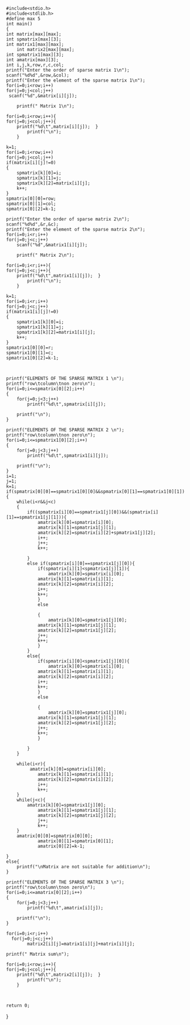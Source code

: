 	#include<stdio.h>
	#include<stdlib.h>
	#define max 5
	int main()
	{
	int matrix[max][max];
	int spmatrix[max][3];
	int matrix1[max][max];
        int matrix2[max][max];
	int spmatrix1[max][3];
	int amatrix[max][3];
	int i,j,k,row,r,c,col;
	printf("Enter the order of sparse matrix 1\n");
	scanf("%d%d",&row,&col);
	printf("Enter the element of the sparse matrix 1\n");
	for(i=0;i<row;i++)
	for(j=0;j<col;j++)
	 scanf("%d",&matrix[i][j]);
		
        printf(" Matrix 1\n");
		
 	for(i=0;i<row;i++){
	for(j=0;j<col;j++){
		printf("%d\t",matrix[i][j]);  }
			printf("\n");
		}
		
	k=1;
	for(i=0;i<row;i++)
	for(j=0;j<col;j++)
	if(matrix[i][j]!=0)
	{
		spmatrix[k][0]=i;
		spmatrix[k][1]=j;
		spmatrix[k][2]=matrix[i][j];
		k++;
	}
	spmatrix[0][0]=row;
	spmatrix[0][1]=col;
	spmatrix[0][2]=k-1;
	
	printf("Enter the order of sparse matrix 2\n");
	scanf("%d%d",&r,&c);
	printf("Enter the element of the sparse matrix 2\n");
	for(i=0;i<r;i++)
	for(j=0;j<c;j++)
		scanf("%d",&matrix1[i][j]);
		
		printf(" Matrix 2\n");
		
 	for(i=0;i<r;i++){
	for(j=0;j<c;j++){
		printf("%d\t",matrix1[i][j]);  }
			printf("\n");
		}
		
	k=1;
	for(i=0;i<r;i++)
	for(j=0;j<c;j++)
	if(matrix1[i][j]!=0)
	{
		spmatrix1[k][0]=i;
		spmatrix1[k][1]=j;
		spmatrix1[k][2]=matrix1[i][j];
		k++;
	}
	spmatrix1[0][0]=r;
	spmatrix1[0][1]=c;
	spmatrix1[0][2]=k-1;
	
	

	printf("ELEMENTS OF THE SPARSE MATRIX 1 \n");
	printf("row\tcolumn\tnon zero\n");
	for(i=0;i<=spmatrix[0][2];i++)
	{
		for(j=0;j<3;j++)
			printf("%d\t",spmatrix[i][j]);

		printf("\n");
	}
	
	printf("ELEMENTS OF THE SPARSE MATRIX 2 \n");
	printf("row\tcolumn\tnon zero\n");
	for(i=0;i<=spmatrix1[0][2];i++)
	{
		for(j=0;j<3;j++)
			printf("%d\t",spmatrix1[i][j]);

		printf("\n");
	}
	i=1;
	j=1;
	k=1;
	if(spmatrix[0][0]==spmatrix1[0][0]&&spmatrix[0][1]==spmatrix1[0][1])
	{
	    while(i<r&&j<c)
	    {
	        if((spmatrix[i][0]==spmatrix1[j][0])&&(spmatrix[i][1]==spmatrix1[j][1])){
	            amatrix[k][0]=spmatrix[i][0];
	            amatrix[k][1]=spmatrix1[j][1];
	            amatrix[k][2]=spmatrix[i][2]+spmatrix1[j][2];
	            i++;
	            j++;
	            k++;
	            
	        }
	        else if(spmatrix[i][0]==spmatrix1[j][0]){
	            if(spmatrix[i][1]<spmatrix1[j][1]){
	                amatrix[k][0]=spmatrix[i][0];
	            amatrix[k][1]=spmatrix[i][1];
	            amatrix[k][2]=spmatrix[i][2];
	            i++;
	            k++;
	            }
	            else
	            
	            {
	                amatrix[k][0]=spmatrix1[j][0];
	            amatrix[k][1]=spmatrix1[j][1];
	            amatrix[k][2]=spmatrix1[j][2];
	            j++;
	            k++;
	            }
	        }
	        else{
	            if(spmatrix[i][0]<spmatrix1[j][0]){
	                amatrix[k][0]=spmatrix[i][0];
	            amatrix[k][1]=spmatrix[i][1];
	            amatrix[k][2]=spmatrix[i][2];
	            i++;
	            k++;
	            }
	            else
	            
	            {
	                amatrix[k][0]=spmatrix1[j][0];
	            amatrix[k][1]=spmatrix1[j][1];
	            amatrix[k][2]=spmatrix1[j][2];
	            j++;
	            k++;
	            }
	            
	        }
	    }
	    
	    while(i<r){
	         amatrix[k][0]=spmatrix[i][0];
	            amatrix[k][1]=spmatrix[i][1];
	            amatrix[k][2]=spmatrix[i][2];
	            i++;
	            k++;
	    }
	    while(j<c){
	        amatrix[k][0]=spmatrix1[j][0];
	            amatrix[k][1]=spmatrix1[j][1];
	            amatrix[k][2]=spmatrix1[j][2];
	            j++;
	            k++;
	    }
	    amatrix[0][0]=spmatrix[0][0];
	            amatrix[0][1]=spmatrix[0][1];
	            amatrix[0][2]=k-1;
	    
	}
	else{
	    printf("\nMatrix are not suitable for addition\n");
	}
	
	printf("ELEMENTS OF THE SPARSE MATRIX 3 \n");
	printf("row\tcolumn\tnon zero\n");
	for(i=0;i<=amatrix[0][2];i++)
	{
		for(j=0;j<3;j++)
			printf("%d\t",amatrix[i][j]);

		printf("\n");
	}
	
	for(i=0;i<r;i++)
	  for(j=0;j<c;j++)
	        matrix2[i][j]=matrix1[i][j]+matrix[i][j];
	        
	printf(" Matrix sum\n");
		
 	for(i=0;i<row;i++){
	for(j=0;j<col;j++){
		printf("%d\t",matrix2[i][j]);  }
			printf("\n");
		}
	        
	 
	
	return 0;
}
